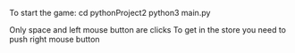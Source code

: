 To start the game:
cd pythonProject2
python3 main.py

Only space and left mouse button are clicks
To get in the store you need to push right mouse button
